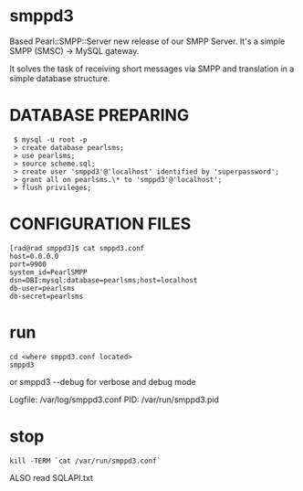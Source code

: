 smppd3
======

Based Pearl::SMPP::Server new release of our SMPP Server.
It's a simple SMPP (SMSC) -> MySQL gateway.

It solves the task of receiving short messages via SMPP and translation in a simple database structure.


DATABASE PREPARING
==================
```
 $ mysql -u root -p
 > create database pearlsms;
 > use pearlsms;
 > source scheme.sql;
 > create user 'smppd3'@'localhost' identified by 'superpassword';
 > grant all on pearlsms.\* to 'smppd3'@'localhost';
 > flush privileges;
```

CONFIGURATION FILES
===================
```
[rad@rad smppd3]$ cat smppd3.conf
host=0.0.0.0
port=9900
system_id=PearlSMPP
dsn=DBI:mysql:database=pearlsms;host=localhost
db-user=pearlsms
db-secret=pearlsms
```
run
===

```
cd <where smppd3.conf located>
smppd3
```
or smppd3 --debug for verbose and debug mode

Logfile: /var/log/smppd3.conf
PID: /var/run/smppd3.pid

stop
====

```
kill -TERM `cat /var/run/smppd3.conf`
```

ALSO read SQLAPI.txt
